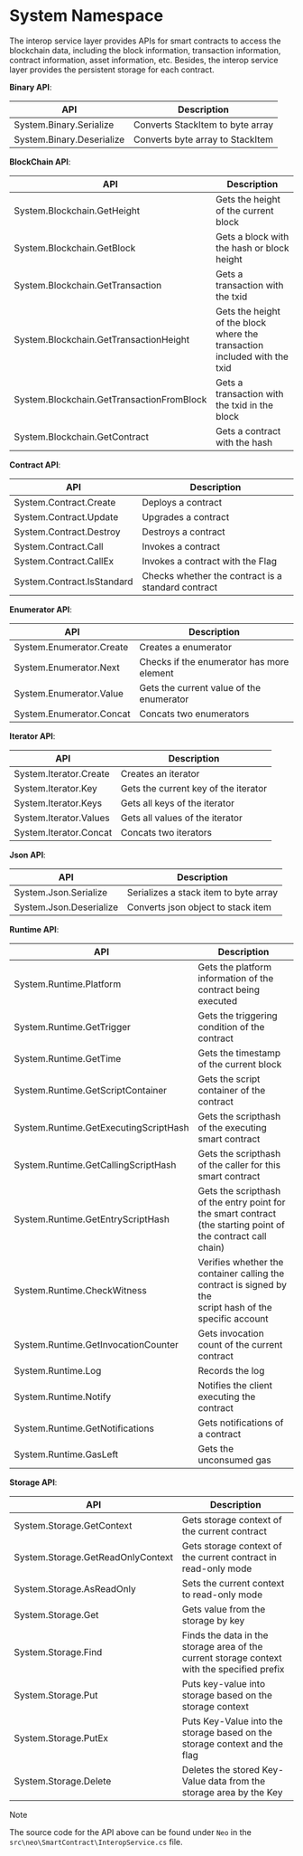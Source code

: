 # System Namespace

The interop service layer provides APIs for smart contracts to access the blockchain data, including the block information, transaction information, contract information, asset information, etc. Besides, the interop service layer provides the persistent storage for each contract.

**Binary API**:

| API                           | Description                              |
|--|--|
| System.Binary.Serialize| Converts StackItem to byte array    |
| System.Binary.Deserialize | Converts byte array to StackItem            |

**BlockChain API**:

| API                           | Description                              |
|--|--|
| System.Blockchain.GetHeight | Gets the height of the current block          |
| System.Blockchain.GetBlock | Gets a block with the hash or block height |
| System.Blockchain.GetTransaction | Gets a transaction with the txid |
|System.Blockchain.GetTransactionHeight|Gets the height of the block where the transaction included with the txid|
|System.Blockchain.GetTransactionFromBlock|Gets a transaction with the txid in the block|
|System.Blockchain.GetContract|Gets a contract with the hash|

**Contract API**:

| API                           | Description                              |
|--|--|
|System.Contract.Create|Deploys a contract|
|System.Contract.Update|Upgrades a contract|
|System.Contract.Destroy|Destroys a contract|
|System.Contract.Call|Invokes a contract|
|System.Contract.CallEx|Invokes a contract with the Flag|
|System.Contract.IsStandard|Checks whether the contract is a standard contract|

**Enumerator API**:

| API                           | Description                              |
|--|--|
|System.Enumerator.Create|Creates a enumerator|
|System.Enumerator.Next|Checks if the enumerator has more element|
|System.Enumerator.Value|Gets the current value of the enumerator|
|System.Enumerator.Concat|Concats two enumerators|

**Iterator API**:

| API                           | Description                              |
|--|--|
|System.Iterator.Create|Creates an iterator|
|System.Iterator.Key|Gets the current key of the iterator|
|System.Iterator.Keys|Gets all keys of the iterator|
|System.Iterator.Values|Gets all values of the iterator|
|System.Iterator.Concat|Concats two iterators|

**Json API**:

| API                           | Description                              |
|--|--|
|System.Json.Serialize|Serializes a stack item to byte array|
|System.Json.Deserialize|Converts json object to stack item|

**Runtime API**:

| API                           | Description                              |
|--|--|
|System.Runtime.Platform|Gets the platform information of the contract being executed|
|System.Runtime.GetTrigger|Gets the triggering condition of the contract|
|System.Runtime.GetTime|Gets the timestamp of the current block |
|System.Runtime.GetScriptContainer|Gets the script container of the contract|
|System.Runtime.GetExecutingScriptHash|Gets the scripthash of the executing smart contract|
|System.Runtime.GetCallingScriptHash|Gets the scripthash of the caller for this smart contract|
|System.Runtime.GetEntryScriptHash|Gets the scripthash of the entry point for the smart contract (the starting point of the contract call chain)|
|System.Runtime.CheckWitness|Verifies whether the container calling the contract is signed by the<br/>script hash of the specific account|
|System.Runtime.GetInvocationCounter|Gets invocation count of the current contract|
|System.Runtime.Log|Records the log|
|System.Runtime.Notify|Notifies the client executing the contract|
|System.Runtime.GetNotifications|Gets notifications of a contract|
|System.Runtime.GasLeft|Gets the unconsumed gas|

**Storage API**:

| API                           | Description                              |
|--|--|
|System.Storage.GetContext|Gets storage context of the current contract|
|System.Storage.GetReadOnlyContext|Gets storage context of the current contract in read-only mode|
|System.Storage.AsReadOnly|Sets the current context to read-only mode|
|System.Storage.Get|Gets value from the storage by key|
|System.Storage.Find|Finds the data in the storage area of the current storage context with the specified prefix |
|System.Storage.Put|Puts key-value into storage based on the storage context|
|System.Storage.PutEx|Puts Key-Value into the storage based on the storage context and the flag|
|System.Storage.Delete|Deletes the stored Key-Value data from the storage area by the Key|

> [!Note]
>
> The source code for the API above can be found under `Neo` in the `src\neo\SmartContract\InteropService.cs` file.